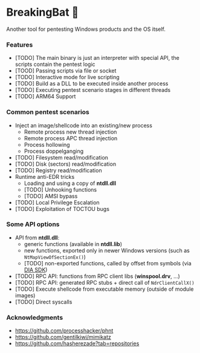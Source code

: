 # BreakingBat 🦇

Another tool for pentesting Windows products and the OS itself.

### Features
- [TODO] The main binary is just an interpreter with special API, the scripts contain the pentest logic
- [TOOD] Passing scripts via file or socket
- [TODO] Interactive mode for live scripting
- [TODO] Build as a DLL to be executed inside another process
- [TODO] Executing pentest scenario stages in different threads
- [TODO] ARM64 Support

### Common pentest scenarios
- Inject an image/shellcode into an existing/new process
  - Remote process new thread injection
  - Remote process APC thread injection
  - Process hollowing
  - Process doppelganging
- [TODO] Filesystem read/modification
- [TODO] Disk (sectors) read/modification
- [TODO] Registry read/modification
- Runtime anti-EDR tricks
  - Loading and using a copy of **ntdll.dll**
  - [TODO] Unhooking functions
  - [TODO] AMSI bypass
- [TODO] Local Privilege Escalation
- [TODO] Exploitation of TOCTOU bugs

### Some API options
- API from **ntdll.dll**:
  - generic functions (available in **ntdll.lib**)
  - new functions, exported only in newer Windows versions (such as `NtMapViewOfSectionEx()`)
  - [TODO] non-exported functions, called by offset from symbols (via [DIA SDK](https://learn.microsoft.com/en-us/visualstudio/debugger/debug-interface-access/debug-interface-access-sdk))
- [TODO] RPC API: functions from RPC client libs (**winspool.drv**, ...)
- [TODO] RPC API: generated RPC stubs + direct call of `NdrClientCallX()`
- [TODO] Execute shellcode from executable memory (outside of module images)
- [TODO] Direct syscalls

### Acknowledgments

- https://github.com/processhacker/phnt
- https://github.com/gentilkiwi/mimikatz
- https://github.com/hasherezade?tab=repositories